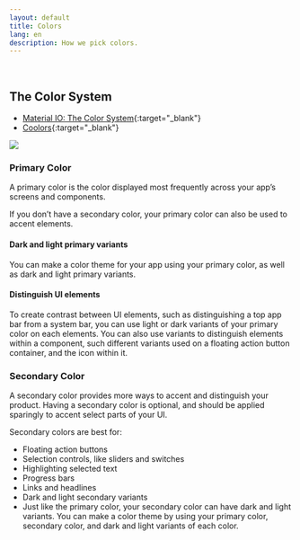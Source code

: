 ```yaml
---
layout: default
title: Colors
lang: en
description: How we pick colors.
---
```




<br>

## The Color System

* [Material IO: The Color System](https://material.io/design/color/the-color-system.html#){:target="_blank"}
* [Coolors](https://coolors.co/){:target="_blank"}

<img src='https://lh3.googleusercontent.com/mREjtLa3k4aMbymnPQ-rno1-B9C5mIRKZQySL1vZ5capZRzDZyIPPfaaLZTEEV7lclXBN-HdPFovjbf5uWv4qOrd-12CsiaRiqTfUIFdXJNrkc_xfx6FvEcLdc6uaPoSEc6TWhMv6g=w800' />

### Primary Color

A primary color is the color displayed most frequently across your app’s screens and components.

If you don’t have a secondary color, your primary color can also be used to accent elements.

#### Dark and light primary variants

You can make a color theme for your app using your primary color, as well as dark and light primary variants.

#### Distinguish UI elements

To create contrast between UI elements, such as distinguishing a top app bar from a system bar, you can use light or dark variants of your primary color on each elements. You can also use variants to distinguish elements within a component, such different variants used on a floating action button container, and the icon within it.

### Secondary Color

A secondary color provides more ways to accent and distinguish your product. Having a secondary color is optional, and should be applied sparingly to accent select parts of your UI.

Secondary colors are best for:

* Floating action buttons
* Selection controls, like sliders and switches
* Highlighting selected text
* Progress bars
* Links and headlines
* Dark and light secondary variants
* Just like the primary color, your secondary color can have dark and light variants. You can make a color theme by using your primary color, secondary color, and dark and light variants of each color.